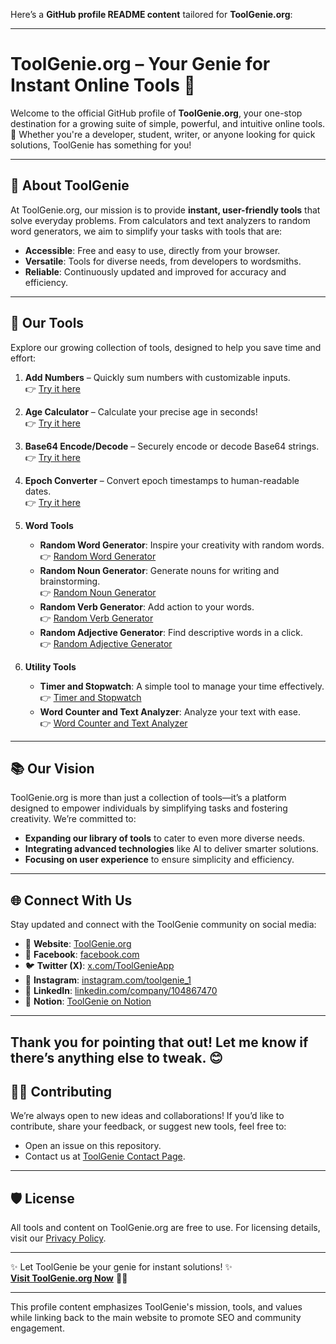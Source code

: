 Here’s a **GitHub profile README content** tailored for **ToolGenie.org**:

---

# **ToolGenie.org – Your Genie for Instant Online Tools 🧞**

Welcome to the official GitHub profile of **ToolGenie.org**, your one-stop destination for a growing suite of simple, powerful, and intuitive online tools. 🚀 Whether you're a developer, student, writer, or anyone looking for quick solutions, ToolGenie has something for you!  

---

## 🌟 **About ToolGenie**
At ToolGenie.org, our mission is to provide **instant, user-friendly tools** that solve everyday problems. From calculators and text analyzers to random word generators, we aim to simplify your tasks with tools that are:  
- **Accessible**: Free and easy to use, directly from your browser.  
- **Versatile**: Tools for diverse needs, from developers to wordsmiths.  
- **Reliable**: Continuously updated and improved for accuracy and efficiency.  

---

## 🔧 **Our Tools**
Explore our growing collection of tools, designed to help you save time and effort:

1. **Add Numbers** – Quickly sum numbers with customizable inputs.  
   👉 [Try it here](https://toolgenie.org/add-numbers)  

2. **Age Calculator** – Calculate your precise age in seconds!  
   👉 [Try it here](https://toolgenie.org/age-calculator)  

3. **Base64 Encode/Decode** – Securely encode or decode Base64 strings.  
   👉 [Try it here](https://toolgenie.org/base64-encode-decode)  

4. **Epoch Converter** – Convert epoch timestamps to human-readable dates.  
   👉 [Try it here](https://toolgenie.org/epoch-converter)  

5. **Word Tools**  
   - **Random Word Generator**: Inspire your creativity with random words.  
     👉 [Random Word Generator](https://toolgenie.org/random-word-generator)  
   - **Random Noun Generator**: Generate nouns for writing and brainstorming.  
     👉 [Random Noun Generator](https://toolgenie.org/random-noun-generator)  
   - **Random Verb Generator**: Add action to your words.  
     👉 [Random Verb Generator](https://toolgenie.org/random-verb-generator)  
   - **Random Adjective Generator**: Find descriptive words in a click.  
     👉 [Random Adjective Generator](https://toolgenie.org/random-adjective-generator)  

6. **Utility Tools**  
   - **Timer and Stopwatch**: A simple tool to manage your time effectively.  
     👉 [Timer and Stopwatch](https://toolgenie.org/timer-and-stopwatch)  
   - **Word Counter and Text Analyzer**: Analyze your text with ease.  
     👉 [Word Counter and Text Analyzer](https://toolgenie.org/word-counter-and-text-analyzer)  

---

## 📚 **Our Vision**
ToolGenie.org is more than just a collection of tools—it’s a platform designed to empower individuals by simplifying tasks and fostering creativity. We’re committed to:  
- **Expanding our library of tools** to cater to even more diverse needs.  
- **Integrating advanced technologies** like AI to deliver smarter solutions.  
- **Focusing on user experience** to ensure simplicity and efficiency.

---

## 🌐 **Connect With Us**  
Stay updated and connect with the ToolGenie community on social media:  
- 🌟 **Website**: [ToolGenie.org](https://toolgenie.org)  
- 💬 **Facebook**: [facebook.com](https://www.facebook.com/profile.php?id=61567064205784)  
- 🐦 **Twitter (X)**: [x.com/ToolGenieApp](https://x.com/ToolGenieApp)  
- 📸 **Instagram**: [instagram.com/toolgenie_1](https://www.instagram.com/toolgenie_1/)  
- 👔 **LinkedIn**: [linkedin.com/company/104867470](https://www.linkedin.com/company/104867470)  
- 📘 **Notion**: [ToolGenie on Notion](https://seemly-play-6fa.notion.site/ToolGenie-Your-Genie-for-Instant-Online-Tools-13f55689872380b1ac88ddca8caf5)  

---

Thank you for pointing that out! Let me know if there’s anything else to tweak. 😊
---

## 👩‍💻 **Contributing**
We’re always open to new ideas and collaborations! If you’d like to contribute, share your feedback, or suggest new tools, feel free to:  
- Open an issue on this repository.  
- Contact us at [ToolGenie Contact Page](https://toolgenie.org/contact-us).  

---

## 🛡️ **License**
All tools and content on ToolGenie.org are free to use. For licensing details, visit our [Privacy Policy](https://toolgenie.org/privacy-policy).  

---

✨ Let ToolGenie be your genie for instant solutions! ✨  
**[Visit ToolGenie.org Now](https://toolgenie.org)** 🧞‍♂️  

--- 

This profile content emphasizes ToolGenie's mission, tools, and values while linking back to the main website to promote SEO and community engagement.
